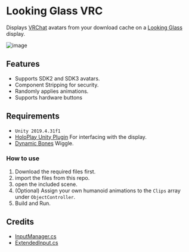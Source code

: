 # Looking Glass VRC

Displays [VRChat](https://hello.vrchat.com/) avatars from your download cache on a [Looking Glass](https://lookingglassfactory.com/) display.

![image](https://user-images.githubusercontent.com/13484789/150659031-29eb7ba0-29c7-4a94-983a-ba6bc668ae20.png)

## Features

* Supports SDK2 and SDK3 avatars.
* Component Stripping for security.
* Randomly applies animations.
* Supports hardware buttons

## Requirements

* `Unity 2019.4.31f1`
* [HoloPlay Unity Plugin](https://dhtk4bwj5r21z.cloudfront.net/UnityPlugin/PublicReleases/HoloPlay-Unity-Plugin-1.4.3.unitypackage) For interfacing with the display.
* [Dynamic Bones](https://assetstore.unity.com/packages/tools/animation/dynamic-bone-16743) Wiggle.

### How to use

1. Download the required files first.
2. import the files from this repo.
3. open the included scene.
4. (Optional) Assign your own humanoid animations to the `Clips` array under `ObjectController`.
5. Build and Run.

## Credits

* [InputManager.cs](https://gist.github.com/jbienz/917ebc352185a0e8a164f6d17140ed27)
* [ExtendedInput.cs](https://gist.github.com/jbienz/6e508151e040a95cbc5730b962a93e35)
